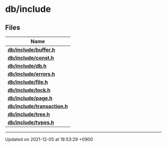 

# db/include



## Files

| Name           |
| -------------- |
| **[db/include/buffer.h](/Files/db/include/buffer.h#file-buffer.h)**  |
| **[db/include/const.h](/Files/db/include/const.h#file-const.h)**  |
| **[db/include/db.h](/Files/db/include/db.h#file-db.h)**  |
| **[db/include/errors.h](/Files/db/include/errors.h#file-errors.h)**  |
| **[db/include/file.h](/Files/db/include/file.h#file-file.h)**  |
| **[db/include/lock.h](/Files/db/include/lock.h#file-lock.h)**  |
| **[db/include/page.h](/Files/db/include/page.h#file-page.h)**  |
| **[db/include/transaction.h](/Files/db/include/transaction.h#file-transaction.h)**  |
| **[db/include/tree.h](/Files/db/include/tree.h#file-tree.h)**  |
| **[db/include/types.h](/Files/db/include/types.h#file-types.h)**  |






-------------------------------

Updated on 2021-12-05 at 18:53:29 +0900
